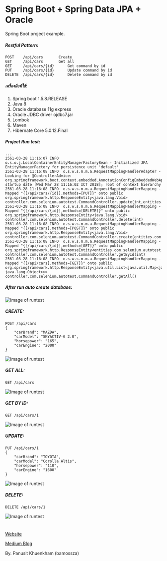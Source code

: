 # Spring Boot + Spring Data JPA + Oracle
Spring Boot project example.

##### Restful Pattern:

```
POST 	/api/cars		Create
GET 	/api/cars		Get all
GET 	/api/cars/{id}		Get command by id
PUT 	/api/cars/{id}		Update command by id
DELETE 	/api/cars/{id}		Delete command by id
```
  
##### เครื่องมือที่ใช้:

1. Spring boot 1.5.8.RELEASE
2. Java 8
3. Oracle database 11g express
4. Oracle JDBC driver ojdbc7.jar
5. Lombok
6. Maven
7. Hibernate Core 5.0.12.Final
  

##### Project Run test:

```
...
2561-03-28 11:16:07 INFO  o.s.o.j.LocalContainerEntityManagerFactoryBean - Initialized JPA EntityManagerFactory for persistence unit 'default'
2561-03-28 11:16:08 INFO  o.s.w.s.m.m.a.RequestMappingHandlerAdapter - Looking for @ControllerAdvice: org.springframework.boot.context.embedded.AnnotationConfigEmbeddedWebApplicationContext@1c72da34: startup date [Wed Mar 28 11:16:02 ICT 2018]; root of context hierarchy
2561-03-28 11:16:08 INFO  o.s.w.s.m.m.a.RequestMappingHandlerMapping - Mapped "{[/api/cars/{id}],methods=[PUT]}" onto public org.springframework.http.ResponseEntity<java.lang.Void> controller.com.selenium.autotest.CommandController.update(int,entities.com.selenium.autotest.Command)
2561-03-28 11:16:08 INFO  o.s.w.s.m.m.a.RequestMappingHandlerMapping - Mapped "{[/api/cars/{id}],methods=[DELETE]}" onto public org.springframework.http.ResponseEntity<java.lang.Void> controller.com.selenium.autotest.CommandController.delete(int)
2561-03-28 11:16:08 INFO  o.s.w.s.m.m.a.RequestMappingHandlerMapping - Mapped "{[/api/cars],methods=[POST]}" onto public org.springframework.http.ResponseEntity<java.lang.Void> controller.com.selenium.autotest.CommandController.create(entities.com.selenium.autotest.Command)
2561-03-28 11:16:08 INFO  o.s.w.s.m.m.a.RequestMappingHandlerMapping - Mapped "{[/api/cars/{id}],methods=[GET]}" onto public org.springframework.http.ResponseEntity<entities.com.selenium.autotest.Command> controller.com.selenium.autotest.CommandController.getById(int)
2561-03-28 11:16:08 INFO  o.s.w.s.m.m.a.RequestMappingHandlerMapping - Mapped "{[/api/cars],methods=[GET]}" onto public org.springframework.http.ResponseEntity<java.util.List<java.util.Map<java.lang.String, java.lang.Object>>> controller.com.selenium.autotest.CommandController.getAll()

```

##### After run auto create database:
![Image of runtest](https://www.bamossza.com/static/images/upload/20180328120845b4180m4785z8858.JPG)

##### CREATE:
```
POST /api/cars
{
	"carBrand": "MAZDA",
    "carModel": "SKYACTIV-G 2.0",
    "horsepower": "165",
    "carEngine": "2000"
}
```
![Image of runtest](https://www.bamossza.com/static/images/upload/20180328115352b3920m8718z70.JPG)

##### GET ALL:
```
GET /api/cars
```
![Image of runtest](https://www.bamossza.com/static/images/upload/20180328115929b866m8931z4900.JPG)


##### GET BY ID:
```
GET /api/cars/1
```
![Image of runtest](https://www.bamossza.com/static/images/upload/20180328120517b7695m503z4842.JPG)

##### UPDATE:
```
PUT /api/cars/1
{
	"carBrand": "TOYOTA",
    "carModel": "Corolla Altis",
    "horsepower": "110",
    "carEngine": "1600"
}
```
![Image of runtest](https://www.bamossza.com/static/images/upload/20180328120424b3927m2155z3938.JPG)


##### DELETE:
```
DELETE /api/cars/1
```
![Image of runtest](https://www.bamossza.com/static/images/upload/20180328120616b6722m2141z8062.JPG)

# 

[Website](https://bamossza.com)

[Medium Blog](https://medium.com/@bamossza)

By. Panusit Khuenkham (bamossza)